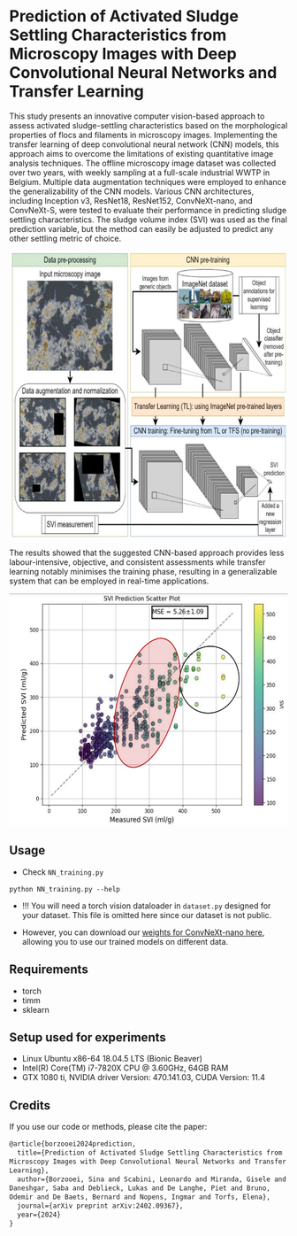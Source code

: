 

# Prediction of Activated Sludge Settling Characteristics from Microscopy Images with Deep Convolutional Neural Networks and Transfer Learning


This study presents an innovative computer vision-based approach to assess activated sludge-settling characteristics based on the morphological properties of flocs and filaments in microscopy images. Implementing the transfer learning of deep convolutional neural network (CNN) models, this approach aims to overcome the limitations of existing quantitative image analysis techniques. The offline microscopy image dataset was collected over two years, with weekly sampling at a full-scale industrial WWTP in Belgium. Multiple data augmentation techniques were employed to enhance the generalizability of the CNN models. Various CNN architectures, including Inception v3, ResNet18, ResNet152, ConvNeXt-nano, and ConvNeXt-S, were tested to evaluate their performance in predicting sludge settling characteristics. The sludge volume index (SVI) was used as the final prediction variable, but the method can easily be adjusted to predict any other settling metric of choice.

<p align="center">
    <img src="diagram1.jpg" height="520px">
</p>

The results showed that the suggested CNN-based approach provides less labour-intensive, objective, and consistent assessments while transfer learning notably minimises the training phase, resulting in a generalizable system that can be employed in real-time applications. 

<p align="center">
    <img src="results.jpg" height="420px">
</p>

## Usage

* Check ```NN_training.py```
```
python NN_training.py --help
```
* !!! You will need a torch vision dataloader in ```dataset.py``` designed for your dataset. This file is omitted here since our dataset is not public.

 * However, you can download our [weights for ConvNeXt-nano here](https://drive.google.com/drive/folders/1mY77rGV0B2MxhwCmZ0B1mkp9S4J-r3d2?usp=sharing), allowing you to use our trained models on different data.

## Requirements

* torch
* timm
* sklearn


## Setup used for experiments

* Linux Ubuntu x86-64 18.04.5 LTS (Bionic Beaver)
* Intel(R) Core(TM) i7-7820X CPU @ 3.60GHz, 64GB RAM
* GTX 1080 ti, NVIDIA driver Version: 470.141.03, CUDA Version: 11.4


## Credits

If you use our code or methods, please cite the paper:

```
@article{borzooei2024prediction,
  title={Prediction of Activated Sludge Settling Characteristics from Microscopy Images with Deep Convolutional Neural Networks and Transfer Learning},
  author={Borzooei, Sina and Scabini, Leonardo and Miranda, Gisele and Daneshgar, Saba and Deblieck, Lukas and De Langhe, Piet and Bruno, Odemir and De Baets, Bernard and Nopens, Ingmar and Torfs, Elena},
  journal={arXiv preprint arXiv:2402.09367},
  year={2024}
}
```   

